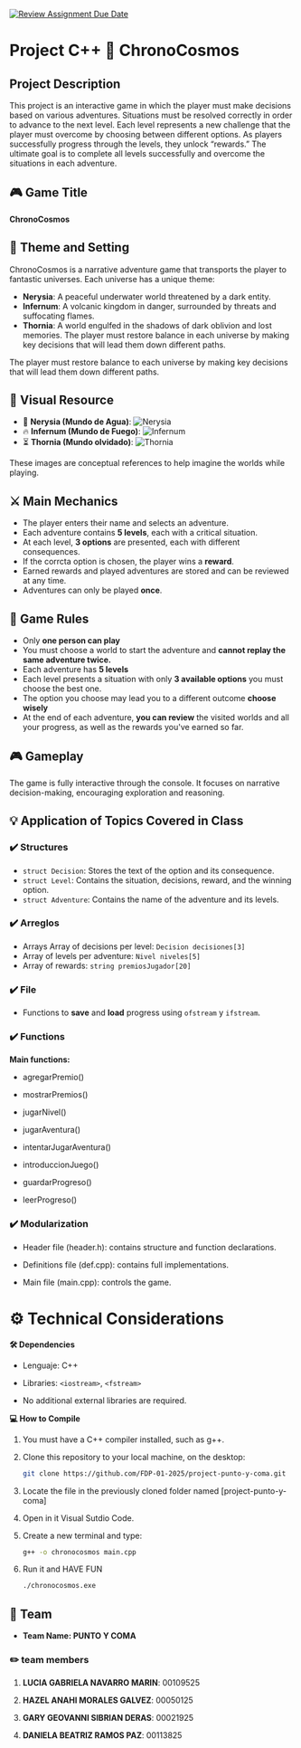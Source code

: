 [![Review Assignment Due Date](https://classroom.github.com/assets/deadline-readme-button-22041afd0340ce965d47ae6ef1cefeee28c7c493a6346c4f15d667ab976d596c.svg)](https://classroom.github.com/a/mi1WNrHU)

# Project C++ 🌌 ChronoCosmos

## Project Description

This project is an interactive game in which the player must make decisions based on various adventures. Situations must be resolved correctly in order to advance to the next level. Each level represents a new challenge that the player must overcome by choosing between different options. As players successfully progress through the levels, they unlock “rewards.” The ultimate goal is to complete all levels successfully and overcome the situations in each adventure.

## 🎮 Game Title 
**ChronoCosmos**

## 🌟 Theme and Setting
ChronoCosmos is a narrative adventure game that transports the player to fantastic universes. Each universe has a unique theme:

- **Nerysia**: A peaceful underwater world threatened by a dark entity.
- **Infernum**: A volcanic kingdom in danger, surrounded by threats and suffocating flames.
- **Thornia**: A world engulfed in the shadows of dark oblivion and lost memories. The player must restore balance in each universe by making key decisions that will lead them down different paths.

The player must restore balance to each universe by making key decisions that will lead them down different paths.

## 📸 Visual Resource

- 🌊 **Nerysia (Mundo de Agua)**: ![Nerysia](resources/nerysia1.png)
- 🔥 **Infernum (Mundo de Fuego)**: ![Infernum](resources/infernum2.png)
- ⏳ **Thornia (Mundo olvidado)**: ![Thornia](resources/thornia1.png)

These images are conceptual references to help imagine the worlds while playing.

## ⚔️ Main Mechanics
- The player enters their name and selects an adventure.
- Each adventure contains **5 levels**, each with a critical situation.
- At each level, **3 options** are presented, each with different consequences.
- If the corrcta option is chosen, the player wins a **reward**.
- Earned rewards and played adventures are stored and can be reviewed at any time.
- Adventures can only be played **once**.

## 📄 Game Rules
- Only **one person can play**
- You must choose a world to start the adventure and **cannot replay the same adventure twice.**
- Each adventure has **5 levels** 
- Each level presents a situation with only **3 available options** you must choose the best one.
- The option you choose may lead you to a different outcome **choose wisely**
- At the end of each adventure, **you can review** the visited worlds and all your progress, as well as the rewards you've earned so far.

## 🎮 Gameplay
The game is fully interactive through the console. It focuses on narrative decision-making, encouraging exploration and reasoning.

## 💡 Application of Topics Covered in Class

### ✔️ Structures
- `struct Decision`: Stores the text of the option and its consequence.
- `struct Level`: Contains the situation, decisions, reward, and the winning option.
- `struct Adventure`: Contains the name of the adventure and its levels.

### ✔️ Arreglos
- Arrays Array of decisions per level:  `Decision decisiones[3]`
- Array of levels per adventure: `Nivel niveles[5]`
- Array of rewards: `string premiosJugador[20]`

### ✔️ File
- Functions to **save** and **load** progress using `ofstream` y `ifstream`.

### ✔️ Functions

**Main functions:**

- agregarPremio()

- mostrarPremios()

- jugarNivel()

- jugarAventura()

- intentarJugarAventura()

- introduccionJuego()

- guardarProgreso()

- leerProgreso()

### ✔️ Modularization

- Header file (header.h): contains structure and function declarations.

- Definitions file (def.cpp): contains full implementations.

- Main file (main.cpp): controls the game.

# ⚙️  Technical Considerations

**🛠️ Dependencies**

- Lenguaje: C++

- Libraries: `<iostream>`, `<fstream>`

- No additional external libraries are required.


**💻 How to Compile**

1. You must have a C++ compiler installed, such as g++.

2. Clone this repository to your local machine, on the desktop:
   ```bash
   git clone https://github.com/FDP-01-2025/project-punto-y-coma.git

3. Locate the file in the previously cloned folder named [project-punto-y-coma]

4. Open in it Visual Sutdio Code.

5. Create a new terminal and type:
   ```bash
   g++ -o chronocosmos main.cpp

6. Run it and HAVE FUN
   ```bash
   ./chronocosmos.exe

## 🔨 Team

- **Team Name: PUNTO Y COMA** 

### ✏️ team members

1. **LUCIA GABRIELA NAVARRO MARIN**: 00109525

2. **HAZEL ANAHI MORALES GALVEZ**: 00050125
   
3. **GARY GEOVANNI SIBRIAN DERAS**: 00021925

4. **DANIELA BEATRIZ RAMOS PAZ**: 00113825

